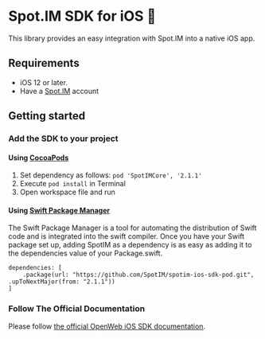# Spot.IM SDK for iOS 🚀

This library provides an easy integration with Spot.IM into a native iOS app.

## Requirements

* iOS 12 or later.
* Have a [Spot.IM](https://spot.im) account

## Getting started

### Add the SDK to your project

#### Using [CocoaPods](https://cocoapods.org)
1. Set dependency as follows:
    `pod 'SpotIMCore', '2.1.1'`
2. Execute `pod install` in Terminal
3. Open workspace file and run

#### Using [Swift Package Manager](https://swift.org/package-manager)
The Swift Package Manager is a tool for automating the distribution of Swift code and is integrated into the swift compiler.
Once you have your Swift package set up, adding SpotIM as a dependency is as easy as adding it to the dependencies value of your Package.swift.
```
dependencies: [
    .package(url: "https://github.com/SpotIM/spotim-ios-sdk-pod.git", .upToNextMajor(from: "2.1.1"))
]
```

### Follow The Official Documentation

Please follow [the official OpenWeb iOS SDK documentation](https://developers.openweb.com/docs/ios-getting-started).

